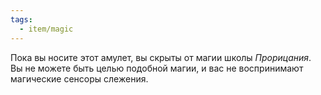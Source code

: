 ```yaml
---
tags:
  - item/magic
---
```


Пока вы носите этот амулет, вы скрыты от магии школы _Прорицания_. Вы не можете быть целью подобной магии, и вас не воспринимают магические сенсоры слежения.
